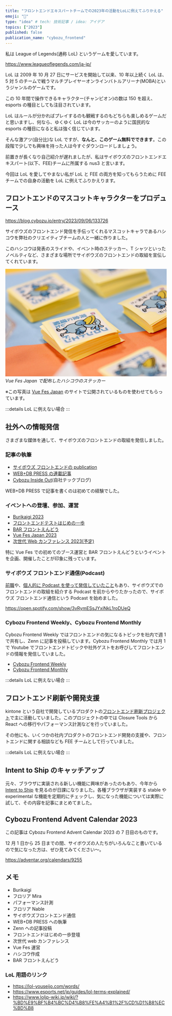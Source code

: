 ```yaml
---
title: "フロントエンドエキスパートチームでの2023年の活動をLoLに例えてふりかえる"
emoji: "🏹"
type: "idea" # tech: 技術記事 / idea: アイデア
topics: ["2023"]
published: false
publication_name: "cybozu_frontend"
---
```


私は League of Legends(通称 LoL) というゲームを愛しています。

https://www.leagueoflegends.com/ja-jp/

LoL は 2009 年 10 月 27 日にサービスを開始して以来、10 年以上続く LoL は、5 対 5 のチームで戦うマルチプレイヤーオンラインバトルアリーナ(MOBA)というジャンルのゲームです。

この 10 年間で操作できるキャラクター(チャンピオン)の数は 150 を超え、esports の種目としても注目されています。

LoL はルールが分かればプレイするのも観戦するのもどちらも楽しめるゲームだと思いますし、何なら、ゆくゆく LoL は今のサッカーのように国民的な esports の種目になると私は強く信じています。

そんな激アツ(自分比)な LoL ですが、**なんと、このゲーム無料でできます**。この段階で少しでも興味を持った人は今すぐダウンロードしましょう。

前置きが長くなり自己紹介が遅れましたが、私はサイボウズのフロントエンドエキスパート(以下、FEE)チームに所属する nus3 と言います。

今回は LoL を愛してやまない私が LoL と FEE の両方を知ってもらうために FEE チームでの自身の活動を LoL に例えてふりかえります。

## フロントエンドのマスコットキャラクターをプロデュース

https://blog.cybozu.io/entry/2023/09/06/133726

サイボウズのフロントエンド発信を手伝ってくれるマスコットキャラであるハシコウを弊社のクリエイティブチームの人と一緒に作りました。

このハシコウは発表のスライドや、イベント時のステッカー、T シャツといったノベルティなど、さまざまな場所でサイボウズのフロントエンドの取組を宣伝してくれています。

![Vue Fes Japanで配布したハシコウのステッカー](/images/2023-frontend-activities/hashiko.png)
_Vue Fes Japan で配布したハシコウのステッカー_

※この写真は [Vue Fes Japan](https://vuefes.jp/2023/#news) のサイトで公開されているものを使わせてもらっています。

:::details LoL に例えない場合
:::

## 社外への情報発信

さまざまな媒体を通して、サイボウズのフロントエンドの取組を発信しました。

<!-- ノクターンやツイステッドフェイト、ガリオやパンテオンのようなグローバルULTを使ってサモナーズリフト全体に情報発信をしました。 -->

### 記事の執筆

- [サイボウズ フロントエンドの publication](https://zenn.dev/p/cybozu_frontend)
- [WEB+DB PRESS の連載記事](https://twitter.com/wdpress/status/1672041171554832384?s=20)
- [Cybozu Inside Out](https://blog.cybozu.io/archive/category/%E3%83%95%E3%83%AD%E3%83%B3%E3%83%88%E3%82%A8%E3%83%B3%E3%83%89)(自社テックブログ)

WEB+DB PRESS で記事を書くのは初めての経験でした。

### イベントへの登壇、参加、運営

- [Burikaigi 2023](https://toyama-eng.connpass.com/event/265774/)
- [フロントエンドテストはじめの一歩](https://flexy.connpass.com/event/287432/)
- [BAR フロントえんどう](https://cybozu.connpass.com/event/297123/)
- [Vue Fes Japan 2023](https://vuefes.jp/2023/)
- [次世代 Web カンファレンス 2023(予定)](https://nextwebconf.connpass.com/event/300174/)

特に Vue Fes での初めてのブース運営と BAR フロントえんどうというイベントを企画、開催したことが印象に残っています。

### サイボウズ フロントエンド通信(Podcast)

[前職](https://zenn.dev/nus3/articles/a07963cfac4248fc2bed)や、[個人的に Podcast を使って発信していたこと](https://open.spotify.com/show/2hU6ggiw63Fl5jMLlZbdKG)もあり、サイボウズでのフロントエンドの取組を紹介する Podcast を前からやりたかったので、サイボウズ フロントエンド通信という Podcast を始めました。

https://open.spotify.com/show/3vRymESsJYxiNkL1roDUeQ

### Cybozu Frontend Weekly、Cybozu Frontend Monthly

Cybozu Frontend Weekly ではフロントエンドの気になるトピックを社内で週 1 で共有し、Zenn に記事を投稿しています。Cybozu Frontend Monthly では月 1 で Youtube でフロントエンドトピックや社外ゲストをお呼びしてフロントエンドの情報を発信していました。

- [Cybozu Frontend Weekly](https://zenn.dev/topics/cybozufrontendweek)
- [Cybozu Frontend Monthly](https://www.youtube.com/playlist?list=PLPTndynQK4dxLZFEZgOZjt_zKG-0JWoWy)

:::details LoL に例えない場合
:::

## フロントエンド刷新や開発支援

kintone という自社で開発しているプロダクトの[フロントエンド刷新プロジェクト](https://blog.cybozu.io/entry/2022/02/04/171154)で主に活動していました。このプロジェクトの中では Closure Tools から React への移行やパフォーマンス計測などを行っていました。

その他にも、いくつかの社内プロダクトのフロントエンド開発の支援や、フロントエンドに関する相談なども FEE チームとして行っていました。

:::details LoL に例えない場合
:::

## Intent to Ship のキャッチアップ

元々、ブラウザに実装される新しい機能に興味があったのもあり、今年から [Intent to Ship](https://botsin.space/@intenttoship) を見るのが日課になりました。各種ブラウザが実装する stable や experimental な機能を定期的にチェックし、気になった機能については実際に試して、その内容を記事にまとめてました。

## Cybozu Frontend Advent Calendar 2023

この記事は Cybozu Frontend Advent Calendar 2023 の 7 日目のものです。

12 月 1 日から 25 日までの間、サイボウズの人たちがいろんなこと書いているので気になった方は、ぜひ見てみてください〜。

https://adventar.org/calendars/9255

## メモ

- Burikaigi
- フロリア Mira
- パフォーマンス計測
- フロリア Nable
- サイボウズフロントエンド通信
- WEB+DB PRESS への執筆
- Zenn への記事投稿
- フロントエンドはじめの一歩登壇
- 次世代 web カンファレンス
- Vue Fes 運営
- ハシコウ作成
- BAR フロントえんどう

### LoL 用語のリンク

- https://lol-youseijo.com/words/
- https://www.esports.net/jp/guides/lol-terms-explained/
- https://www.loljp-wiki.jp/wiki/?%BD%E9%BF%B4%BC%D4%B8%FE%A4%B1%2F%CD%D1%B8%EC%BD%B8
